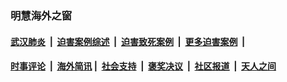 
### 明慧海外之窗

####  [武汉肺炎](indexes/365.md?t=01080800) &nbsp;|&nbsp;  [迫害案例综述](indexes/328.md?t=01080800) &nbsp;|&nbsp; [迫害致死案例](indexes/277.md?t=01080800)  &nbsp;|&nbsp; [更多迫害案例](indexes/81.md?t=01080800)  &nbsp;|&nbsp; 
####  [时事评论](indexes/251.md?t=01080800) &nbsp;|&nbsp; [海外简讯](indexes/245.md?t=01080800)&nbsp;|&nbsp;  [社会支持](indexes/140.md?t=01080800) &nbsp;|&nbsp; [褒奖决议](indexes/282.md?t=01080800) &nbsp;|&nbsp; [社区报道](indexes/91.md?t=01080800)  &nbsp;|&nbsp; [天人之间](indexes/78.md?t=01080800) 


